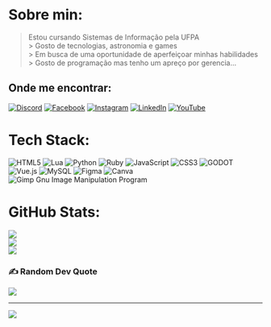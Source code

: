 # Sobre min:
> Estou cursando Sistemas de Informação pela UFPA<br>> Gosto de tecnologias, astronomia e games<br>> Em busca de uma oportunidade de aperfeiçoar minhas habilidades<br>> Gosto de programação mas tenho um apreço por gerencia...


## Onde me encontrar:
[![Discord](https://img.shields.io/badge/Discord-%237289DA.svg?logo=discord&logoColor=white)](https://discord.gg/lucas_santos.png) [![Facebook](https://img.shields.io/badge/Facebook-%231877F2.svg?logo=Facebook&logoColor=white)](https://facebook.com/lucas.nao.sabe) [![Instagram](https://img.shields.io/badge/Instagram-%23E4405F.svg?logo=Instagram&logoColor=white)](https://instagram.com/lucas_16.png) [![LinkedIn](https://img.shields.io/badge/LinkedIn-%230077B5.svg?logo=linkedin&logoColor=white)](https://linkedin.com/in/luk4z) [![YouTube](https://img.shields.io/badge/YouTube-%23FF0000.svg?logo=YouTube&logoColor=white)](https://youtube.com/@@_luk4z_) 

# Tech Stack:
![HTML5](https://img.shields.io/badge/html5-%23E34F26.svg?style=for-the-badge&logo=html5&logoColor=white) ![Lua](https://img.shields.io/badge/lua-%232C2D72.svg?style=for-the-badge&logo=lua&logoColor=white) ![Python](https://img.shields.io/badge/python-3670A0?style=for-the-badge&logo=python&logoColor=ffdd54) ![Ruby](https://img.shields.io/badge/ruby-%23CC342D.svg?style=for-the-badge&logo=ruby&logoColor=white) ![JavaScript](https://img.shields.io/badge/javascript-%23323330.svg?style=for-the-badge&logo=javascript&logoColor=%23F7DF1E) ![CSS3](https://img.shields.io/badge/css3-%231572B6.svg?style=for-the-badge&logo=css3&logoColor=white) ![GODOT](https://img.shields.io/badge/godot-3582bb.svg?style=for-the-badge&logo=godot-engine&logoColor=white) ![Vue.js](https://img.shields.io/badge/vuejs-%2335495e.svg?style=for-the-badge&logo=vuedotjs&logoColor=%234FC08D) ![MySQL](https://img.shields.io/badge/mysql-%2300f.svg?style=for-the-badge&logo=mysql&logoColor=white) 	![Figma](https://img.shields.io/badge/figma-%23F24E1E.svg?style=for-the-badge&logo=figma&logoColor=white) ![Canva](https://img.shields.io/badge/Canva-%2300C4CC.svg?style=for-the-badge&logo=Canva&logoColor=white) ![Gimp Gnu Image Manipulation Program](https://img.shields.io/badge/Gimp-657D8B?style=for-the-badge&logo=gimp&logoColor=FFFFFF)
# GitHub Stats:
![](https://github-readme-stats.vercel.app/api?username=DEV-LUK4Z&theme=dark&hide_border=true&include_all_commits=true&count_private=true)<br/>
![](https://github-readme-streak-stats.herokuapp.com/?user=DEV-LUK4Z&theme=dark&hide_border=true)<br/>
![](https://github-readme-stats.vercel.app/api/top-langs/?username=DEV-LUK4Z&theme=dark&hide_border=true&include_all_commits=true&count_private=true&layout=compact)

### ✍️ Random Dev Quote
![](https://quotes-github-readme.vercel.app/api?type=horizontal&theme=dark)

---
[![](https://visitcount.itsvg.in/api?id=DEV-LUK4Z&icon=9&color=8)](https://visitcount.itsvg.in)

<!-- Proudly created with GPRM ( https://gprm.itsvg.in ) -->
